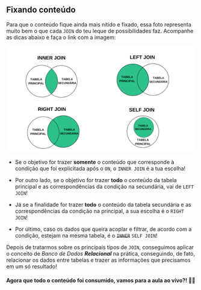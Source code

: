 ## Fixando conteúdo

Para que o conteúdo fique ainda mais nítido e fixado, essa foto representa muito bem o que cada ``JOIN`` do teu leque de possibilidades faz. Acompanhe as dicas abaixo e faça o link com a imagem:  

![Tipo Table](../images/JOINS.jpg)

- Se o objetivo for trazer **somente** o conteúdo que corresponde à condição que foi explicitada após o ``ON``, o ``INNER JOIN`` é a tua escolha!  

- Por outro lado, se o objetivo for trazer **todo** o conteúdo da tabela principal e as correspondências da condição na secundária, vai de ``LEFT JOIN``!  

- Já se a finalidade for trazer **todo** o conteúdo da tabela secundária e as correspondências da condição na principal, a sua escolha é o  ``RIGHT JOIN``!  

- Por último, caso os dados que queira acoplar e filtrar, de acordo com a condição, estejam na mesma tabela, é o ~~``INNER``~~ ``SELF JOIN``!  

Depois de tratarmos sobre os principais tipos de ``JOIN``, conseguimos aplicar o conceito de *Banco de Dados **Relacional*** na prática, conseguindo, de fato, relacionar os dados entre tabelas e trazer as informações que precisamos em um só resultado!  

#### Agora que todo o conteúdo foi consumido, vamos para a aula ao vivo?! 🔴🎥